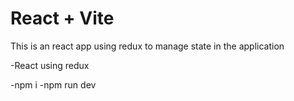 # React + Vite

This is an react app using redux to manage state in the application


-React using redux


-npm i
-npm run dev


